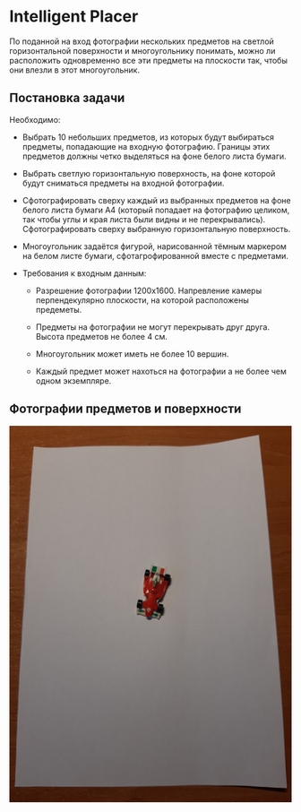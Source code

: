 # Intelligent Placer

По поданной на вход фотографии нескольких предметов на светлой горизонтальной поверхности и многоугольнику понимать, можно ли расположить одновременно все эти предметы на плоскости так, чтобы они влезли в этот многоугольник.

## Постановка задачи
Необходимо:
* Выбрать 10 небольших предметов, из которых будут выбираться предметы, попадающие на входную фотографию. Границы этих предметов должны четко выделяться на фоне белого листа бумаги.

* Выбрать светлую горизонтальную поверхность, на фоне которой будут сниматься предметы на входной фотографии.

* Сфотографировать сверху каждый из выбранных предметов на фоне белого листа бумаги А4 (который попадает на фотографию целиком, так чтобы углы и края листа были видны и не перекрывались). Сфотографировать сверху выбранную горизонтальную поверхность.

* Многоугольник задаётся фигурой, нарисованной тёмным маркером на белом листе бумаги, сфотагрофированной вместе с предметами.

* Требования к входным данным:
    * Разрешение фотографии 1200x1600. Напревление камеры перпендекулярно плоскости, на которой расположены предеметы.

    * Предметы на фотографии не могут перекрывать друг друга.
    Высота предметов не более 4 см.

    * Многоугольник может иметь не более 10 вершин.

    * Каждый предмет может нахоться на фотографии а не более чем одном экземпляре.

## Фотографии предметов и поверхности
![Фото 1](https://github.com/kirillkuks/sem_gap_big/blob/develop/images/object1.jpg)

